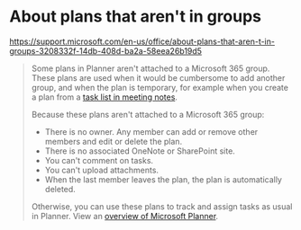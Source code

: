 # About plans that aren't in groups

https://support.microsoft.com/en-us/office/about-plans-that-aren-t-in-groups-3208332f-14db-408d-ba2a-58eea26b19d5

> Some plans in Planner aren't attached to a Microsoft 365 group. These plans are used when it would be cumbersome to add another group, and when the plan is temporary, for example when you create a plan from a [task list in meeting notes](https://support.microsoft.com/en-us/office/manage-your-tasks-from-loop-task-lists-and-collaborative-notes-in-planner-and-to-do-94383070-5f2f-4954-8607-7b7ebff5d43e).
> 
> Because these plans aren't attached to a Microsoft 365 group: 
> 
> - There is no owner. Any member can add or remove other members and edit or delete the plan.
> - There is no associated OneNote or SharePoint site.
> - You can't comment on tasks.
> - You can't upload attachments.
> - When the last member leaves the plan, the plan is automatically deleted.
> 
> Otherwise, you can use these plans to track and assign tasks as usual in Planner. View an [overview of Microsoft Planner](https://support.microsoft.com/en-us/office/sign-in-to-microsoft-planner-fe43c972-5a95-4071-86d4-423a64a3b21e).